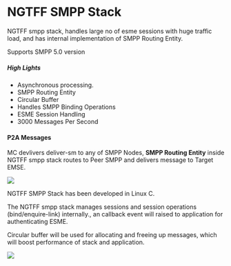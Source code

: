 # NGTFF SMPP Stack

NGTFF smpp stack, handles large no of esme sessions with huge traffic load, and has internal implementation of SMPP Routing Entity.

Supports SMPP 5.0 version

##### High Lights
* Asynchronous processing. 
* SMPP Routing Entity
* Circular Buffer
* Handles SMPP Binding Operations
* ESME Session Handling
* 3000 Messages Per Second


#### P2A Messages

MC devlivers deliver-sm to any of SMPP Nodes, **SMPP Routing Entity** inside NGTFF smpp stack routes to Peer SMPP and delivers message to Target EMSE. 

<image src="smpp_stack.png" />

NGTFF SMPP Stack has been developed in Linux C.

The NGTFF smpp stack manages sessions and session operations (bind/enquire-link) internally., an callback event will raised to application for authenticating ESME.

Circular buffer will be used for allocating and freeing up messages, which will boost performance of stack and application.

 <image src="smpp_routing_entity.png" />





 


















